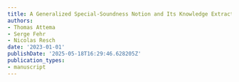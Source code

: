 ```yaml
---
title: A Generalized Special-Soundness Notion and Its Knowledge Extractors
authors:
- Thomas Attema
- Serge Fehr
- Nicolas Resch
date: '2023-01-01'
publishDate: '2025-05-18T16:29:46.628205Z'
publication_types:
- manuscript
---
```

